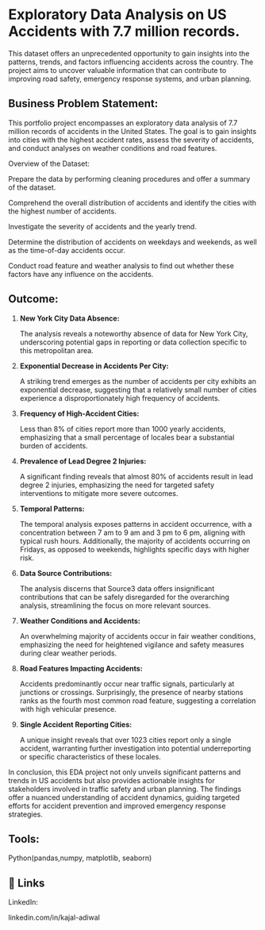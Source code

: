# Exploratory Data Analysis on US Accidents with 7.7 million records.
This dataset offers an unprecedented opportunity to gain insights into the patterns, trends, and factors influencing accidents across the country. The project aims to uncover valuable information that can contribute to improving road safety, emergency response systems, and urban planning.

## Business Problem Statement: 

This portfolio project encompasses an exploratory data analysis of 7.7 million records of accidents in the United States. The goal is to gain insights into cities with the highest accident rates, assess the severity of accidents, and conduct analyses on weather conditions and road features. 

Overview of the Dataset: 

Prepare the data by performing cleaning procedures and offer a summary of the dataset. 

Comprehend the overall distribution of accidents and identify the cities with the highest number of accidents. 

Investigate the severity of accidents and the yearly trend. 

Determine the distribution of accidents on weekdays and weekends, as well as the time-of-day accidents occur. 

Conduct road feature and weather analysis to find out whether these factors have any influence on the accidents.

## Outcome:
1. **New York City Data Absence:** 

   The analysis reveals a noteworthy absence of data for New York City, underscoring potential gaps in reporting or data collection specific to this metropolitan area. 

  

2. **Exponential Decrease in Accidents Per City:** 

   A striking trend emerges as the number of accidents per city exhibits an exponential decrease, suggesting that a relatively small number of cities experience a disproportionately high frequency of accidents. 

  

3. **Frequency of High-Accident Cities:** 

   Less than 8% of cities report more than 1000 yearly accidents, emphasizing that a small percentage of locales bear a substantial burden of accidents. 

  

4. **Prevalence of Lead Degree 2 Injuries:** 

   A significant finding reveals that almost 80% of accidents result in lead degree 2 injuries, emphasizing the need for targeted safety interventions to mitigate more severe outcomes. 

  

5. **Temporal Patterns:** 

   The temporal analysis exposes patterns in accident occurrence, with a concentration between 7 am to 9 am and 3 pm to 6 pm, aligning with typical rush hours. Additionally, the majority of accidents occurring on Fridays, as opposed to weekends, highlights specific days with higher risk. 

  

6. **Data Source Contributions:** 

   The analysis discerns that Source3 data offers insignificant contributions that can be safely disregarded for the overarching analysis, streamlining the focus on more relevant sources. 

  

7. **Weather Conditions and Accidents:** 

   An overwhelming majority of accidents occur in fair weather conditions, emphasizing the need for heightened vigilance and safety measures during clear weather periods. 

  

8. **Road Features Impacting Accidents:** 

   Accidents predominantly occur near traffic signals, particularly at junctions or crossings. Surprisingly, the presence of nearby stations ranks as the fourth most common road feature, suggesting a correlation with high vehicular presence. 

  

9. **Single Accident Reporting Cities:** 

   A unique insight reveals that over 1023 cities report only a single accident, warranting further investigation into potential underreporting or specific characteristics of these locales. 

  

In conclusion, this EDA project not only unveils significant patterns and trends in US accidents but also provides actionable insights for stakeholders involved in traffic safety and urban planning. The findings offer a nuanced understanding of accident dynamics, guiding targeted efforts for accident prevention and improved emergency response strategies. 

 
## Tools:
Python(pandas,numpy, matplotlib, seaborn)

## 🔗 Links

LinkedIn:

linkedin.com/in/kajal-adiwal
